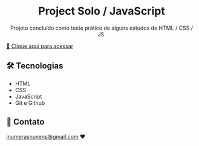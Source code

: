 <h1 align="center"> Project Solo / JavaScript</h1>

<p align="center">
Projeto concluído como teste prático de alguns estudos de HTML / CSS / JS.
</p>

[🔗 Clique aqui para acessar](https://vasijess.github.io/passimg/) 

## 🛠 Tecnologias 
- HTML
- CSS
- JavaScript
- Git e Github

## 💛 Contato 

inumerasnuvens@gmail.com ♥